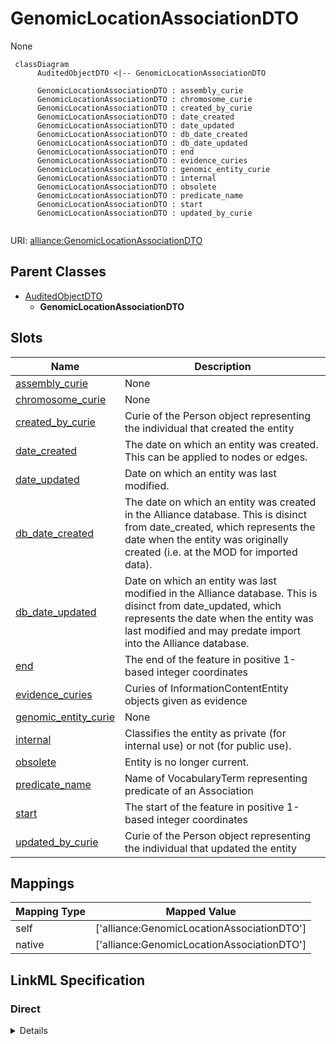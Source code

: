 # GenomicLocationAssociationDTO

None


```mermaid
 classDiagram
      AuditedObjectDTO <|-- GenomicLocationAssociationDTO
      
      GenomicLocationAssociationDTO : assembly_curie
      GenomicLocationAssociationDTO : chromosome_curie
      GenomicLocationAssociationDTO : created_by_curie
      GenomicLocationAssociationDTO : date_created
      GenomicLocationAssociationDTO : date_updated
      GenomicLocationAssociationDTO : db_date_created
      GenomicLocationAssociationDTO : db_date_updated
      GenomicLocationAssociationDTO : end
      GenomicLocationAssociationDTO : evidence_curies
      GenomicLocationAssociationDTO : genomic_entity_curie
      GenomicLocationAssociationDTO : internal
      GenomicLocationAssociationDTO : obsolete
      GenomicLocationAssociationDTO : predicate_name
      GenomicLocationAssociationDTO : start
      GenomicLocationAssociationDTO : updated_by_curie
      

```



URI: [alliance:GenomicLocationAssociationDTO](http://alliancegenome.org/GenomicLocationAssociationDTO)


## Parent Classes

* [AuditedObjectDTO](AuditedObjectDTO.md)
    * **GenomicLocationAssociationDTO**




<!-- no inheritance hierarchy -->


## Slots

| Name | Description  |
| ---  | ---  |
| [assembly_curie](assembly_curie.md) | None |
| [chromosome_curie](chromosome_curie.md) | None |
| [created_by_curie](created_by_curie.md) | Curie of the Person object representing the individual that created the entity |
| [date_created](date_created.md) | The date on which an entity was created. This can be applied to nodes or edges. |
| [date_updated](date_updated.md) | Date on which an entity was last modified. |
| [db_date_created](db_date_created.md) | The date on which an entity was created in the Alliance database.  This is disinct from date_created, which represents the date when the entity was originally created (i.e. at the MOD for imported data). |
| [db_date_updated](db_date_updated.md) | Date on which an entity was last modified in the Alliance database.  This is disinct from date_updated, which represents the date when the entity was last modified and may predate import into the Alliance database. |
| [end](end.md) | The end of the feature in positive 1-based integer coordinates |
| [evidence_curies](evidence_curies.md) | Curies of InformationContentEntity objects given as evidence |
| [genomic_entity_curie](genomic_entity_curie.md) | None |
| [internal](internal.md) | Classifies the entity as private (for internal use) or not (for public use). |
| [obsolete](obsolete.md) | Entity is no longer current. |
| [predicate_name](predicate_name.md) | Name of VocabularyTerm representing predicate of an Association |
| [start](start.md) | The start of the feature in positive 1-based integer coordinates |
| [updated_by_curie](updated_by_curie.md) | Curie of the Person object representing the individual that updated the entity |


## Mappings

| Mapping Type | Mapped Value |
| ---  | ---  |
| self | ['alliance:GenomicLocationAssociationDTO'] |
| native | ['alliance:GenomicLocationAssociationDTO'] |




## LinkML Specification

<!-- TODO: investigate https://stackoverflow.com/questions/37606292/how-to-create-tabbed-code-blocks-in-mkdocs-or-sphinx -->

### Direct

<details>
```yaml
name: GenomicLocationAssociationDTO
from_schema: https://github.com/alliance-genome/agr_curation_schema/core.yaml
is_a: AuditedObjectDTO
slots:
- genomic_entity_curie
- predicate_name
- chromosome_curie
- evidence_curies
- assembly_curie
- start
- end
slot_usage:
  genomic_entity_curie:
    name: genomic_entity_curie
    domain_of:
    - GenomicLocationAssociationDTO
    required: true
  predicate_name:
    name: predicate_name
    domain_of:
    - AlleleCellLineAssociationDTO
    - AlleleGenerationMethodAssociationDTO
    - AlleleGenomicEntityAssociationDTO
    - AlleleImageAssociationDTO
    - AlleleOriginAssociationDTO
    - GenomicLocationAssociationDTO
    required: true
    any_of:
    - equals_string: has_genomic_location
  chromosome_curie:
    name: chromosome_curie
    domain_of:
    - GenomicLocationAssociationDTO
    required: true
  assembly_curie:
    name: assembly_curie
    domain_of:
    - GenomicLocationAssociationDTO
    required: true
  start:
    name: start
    domain_of:
    - GenomicLocationAssociation
    - GenomicLocationAssociationDTO
    required: true
  end:
    name: end
    domain_of:
    - GenomicLocationAssociation
    - GenomicLocationAssociationDTO
    required: true

```
</details>

### Induced

<details>
```yaml
name: GenomicLocationAssociationDTO
from_schema: https://github.com/alliance-genome/agr_curation_schema/core.yaml
is_a: AuditedObjectDTO
slot_usage:
  genomic_entity_curie:
    name: genomic_entity_curie
    domain_of:
    - GenomicLocationAssociationDTO
    required: true
  predicate_name:
    name: predicate_name
    domain_of:
    - AlleleCellLineAssociationDTO
    - AlleleGenerationMethodAssociationDTO
    - AlleleGenomicEntityAssociationDTO
    - AlleleImageAssociationDTO
    - AlleleOriginAssociationDTO
    - GenomicLocationAssociationDTO
    required: true
    any_of:
    - equals_string: has_genomic_location
  chromosome_curie:
    name: chromosome_curie
    domain_of:
    - GenomicLocationAssociationDTO
    required: true
  assembly_curie:
    name: assembly_curie
    domain_of:
    - GenomicLocationAssociationDTO
    required: true
  start:
    name: start
    domain_of:
    - GenomicLocationAssociation
    - GenomicLocationAssociationDTO
    required: true
  end:
    name: end
    domain_of:
    - GenomicLocationAssociation
    - GenomicLocationAssociationDTO
    required: true
attributes:
  genomic_entity_curie:
    name: genomic_entity_curie
    from_schema: https://github.com/alliance-genome/agr_curation_schema/core.yaml
    alias: genomic_entity_curie
    owner: GenomicLocationAssociationDTO
    domain_of:
    - GenomicLocationAssociationDTO
    range: string
    required: true
  predicate_name:
    name: predicate_name
    description: Name of VocabularyTerm representing predicate of an Association
    from_schema: https://github.com/alliance-genome/agr_curation_schema/core.yaml
    alias: predicate_name
    owner: GenomicLocationAssociationDTO
    domain_of:
    - AlleleCellLineAssociationDTO
    - AlleleGenerationMethodAssociationDTO
    - AlleleGenomicEntityAssociationDTO
    - AlleleImageAssociationDTO
    - AlleleOriginAssociationDTO
    - GenomicLocationAssociationDTO
    range: string
    required: true
    any_of:
    - equals_string: has_genomic_location
  chromosome_curie:
    name: chromosome_curie
    from_schema: https://github.com/alliance-genome/agr_curation_schema/core.yaml
    alias: chromosome_curie
    owner: GenomicLocationAssociationDTO
    domain_of:
    - GenomicLocationAssociationDTO
    range: string
    required: true
  evidence_curies:
    name: evidence_curies
    description: Curies of InformationContentEntity objects given as evidence
    from_schema: https://github.com/alliance-genome/agr_curation_schema/src/schema/reference
    multivalued: true
    alias: evidence_curies
    owner: GenomicLocationAssociationDTO
    domain_of:
    - DiseaseAnnotationDTO
    - AlleleCellLineAssociationDTO
    - AlleleGenerationMethodAssociationDTO
    - AlleleGenomicEntityAssociationDTO
    - AlleleImageAssociationDTO
    - AlleleOriginAssociationDTO
    - NoteDTO
    - SlotAnnotationDTO
    - GenomicLocationAssociationDTO
    range: string
  assembly_curie:
    name: assembly_curie
    from_schema: https://github.com/alliance-genome/agr_curation_schema/core.yaml
    alias: assembly_curie
    owner: GenomicLocationAssociationDTO
    domain_of:
    - GenomicLocationAssociationDTO
    range: string
    required: true
  start:
    name: start
    description: The start of the feature in positive 1-based integer coordinates
    from_schema: https://github.com/alliance-genome/agr_curation_schema/core.yaml
    alias: start
    owner: GenomicLocationAssociationDTO
    domain_of:
    - GenomicLocationAssociation
    - GenomicLocationAssociationDTO
    range: integer
    required: true
  end:
    name: end
    description: The end of the feature in positive 1-based integer coordinates
    from_schema: https://github.com/alliance-genome/agr_curation_schema/core.yaml
    alias: end
    owner: GenomicLocationAssociationDTO
    domain_of:
    - GenomicLocationAssociation
    - GenomicLocationAssociationDTO
    range: integer
    required: true
  created_by_curie:
    name: created_by_curie
    description: Curie of the Person object representing the individual that created
      the entity
    from_schema: https://github.com/alliance-genome/agr_curation_schema/core.yaml
    domain: AuditedObjectDTO
    alias: created_by_curie
    owner: GenomicLocationAssociationDTO
    domain_of:
    - AuditedObjectDTO
    range: string
  date_created:
    name: date_created
    description: The date on which an entity was created. This can be applied to nodes
      or edges.
    from_schema: https://github.com/alliance-genome/agr_curation_schema/core.yaml
    aliases:
    - creation_date
    exact_mappings:
    - dct:createdOn
    - WIKIDATA_PROPERTY:P577
    alias: date_created
    owner: GenomicLocationAssociationDTO
    domain_of:
    - AuditedObject
    - AuditedObjectDTO
    range: datetime
  updated_by_curie:
    name: updated_by_curie
    description: Curie of the Person object representing the individual that updated
      the entity
    from_schema: https://github.com/alliance-genome/agr_curation_schema/core.yaml
    domain: AuditedObjectDTO
    alias: updated_by_curie
    owner: GenomicLocationAssociationDTO
    domain_of:
    - AuditedObjectDTO
    range: string
  date_updated:
    name: date_updated
    description: Date on which an entity was last modified.
    from_schema: https://github.com/alliance-genome/agr_curation_schema/core.yaml
    aliases:
    - date_last_modified
    alias: date_updated
    owner: GenomicLocationAssociationDTO
    domain_of:
    - AuditedObject
    - AuditedObjectDTO
    range: datetime
  db_date_created:
    name: db_date_created
    description: The date on which an entity was created in the Alliance database.  This
      is disinct from date_created, which represents the date when the entity was
      originally created (i.e. at the MOD for imported data).
    from_schema: https://github.com/alliance-genome/agr_curation_schema/core.yaml
    alias: db_date_created
    owner: GenomicLocationAssociationDTO
    domain_of:
    - AuditedObject
    - AuditedObjectDTO
    range: datetime
  db_date_updated:
    name: db_date_updated
    description: Date on which an entity was last modified in the Alliance database.  This
      is disinct from date_updated, which represents the date when the entity was
      last modified and may predate import into the Alliance database.
    from_schema: https://github.com/alliance-genome/agr_curation_schema/core.yaml
    alias: db_date_updated
    owner: GenomicLocationAssociationDTO
    domain_of:
    - AuditedObject
    - AuditedObjectDTO
    range: datetime
  internal:
    name: internal
    description: Classifies the entity as private (for internal use) or not (for public
      use).
    notes:
    - Default value is true.
    from_schema: https://github.com/alliance-genome/agr_curation_schema/core.yaml
    alias: internal
    owner: GenomicLocationAssociationDTO
    domain_of:
    - AuditedObject
    - AuditedObjectDTO
    range: boolean
    required: true
  obsolete:
    name: obsolete
    description: Entity is no longer current.
    notes:
    - Obsolete entities are preserved in the database for posterity but should not
      be publicly displayed.
    from_schema: https://github.com/alliance-genome/agr_curation_schema/core.yaml
    alias: obsolete
    owner: GenomicLocationAssociationDTO
    domain_of:
    - AuditedObject
    - AuditedObjectDTO
    range: boolean

```
</details>